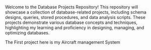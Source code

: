 Welcome to the Database Projects Repository! This repository will showcase a collection of database-related projects, 
including schema designs, queries, stored procedures, and data analysis scripts. These projects demonstrate various database concepts and techniques, 
highlighting my learning and proficiency in designing, managing, and optimizing databases.

The First project here is my Aircraft management System

